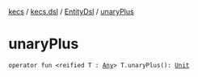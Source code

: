 [kecs](../../index.md) / [kecs.dsl](../index.md) / [EntityDsl](index.md) / [unaryPlus](./unary-plus.md)

# unaryPlus

`operator fun <reified T : `[`Any`](https://kotlinlang.org/api/latest/jvm/stdlib/kotlin/-any/index.html)`> T.unaryPlus(): `[`Unit`](https://kotlinlang.org/api/latest/jvm/stdlib/kotlin/-unit/index.html)